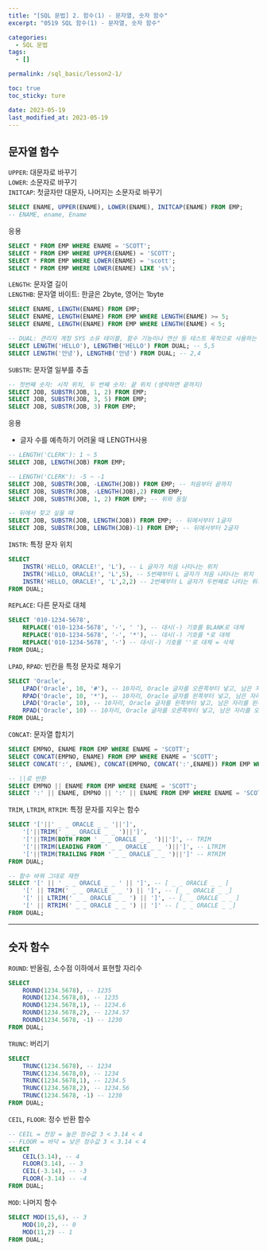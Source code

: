 ```yaml
---
title: "[SQL 문법] 2. 함수(1) - 문자열, 숫자 함수"
excerpt: "0519 SQL 함수(1) - 문자열, 숫자 함수"

categories:
  - SQL 문법
tags:
  - []

permalink: /sql_basic/lesson2-1/

toc: true
toc_sticky: ture

date: 2023-05-19
last_modified_at: 2023-05-19
---
```


## 문자열 함수

`UPPER`: 대문자로 바꾸기  
`LOWER`: 소문자로 바꾸기  
`INITCAP`: 첫글자만 대문자, 나머지는 소문자로 바꾸기  

```sql
SELECT ENAME, UPPER(ENAME), LOWER(ENAME), INITCAP(ENAME) FROM EMP;
-- ENAME, ename, Ename
```

응용

```sql
SELECT * FROM EMP WHERE ENAME = 'SCOTT';
SELECT * FROM EMP WHERE UPPER(ENAME) = 'SCOTT';
SELECT * FROM EMP WHERE LOWER(ENAME) = 'scott';
SELECT * FROM EMP WHERE LOWER(ENAME) LIKE 's%';
```

`LENGTH`: 문자열 길이  
`LENGTHB`: 문자열 바이트: 한글은 2byte, 영어는 1byte

```sql
SELECT ENAME, LENGTH(ENAME) FROM EMP;
SELECT ENAME, LENGTH(ENAME) FROM EMP WHERE LENGTH(ENAME) >= 5;
SELECT ENAME, LENGTH(ENAME) FROM EMP WHERE LENGTH(ENAME) < 5;
```

```sql
-- DUAL: 관리자 계정 SYS 소유 테이블, 함수 기능이나 연산 등 테스트 목적으로 사용하는 가상 테이블
SELECT LENGTH('HELLO'), LENGTHB('HELLO') FROM DUAL; -- 5,5
SELECT LENGTH('안녕'), LENGTHB('안녕') FROM DUAL; -- 2,4
```

`SUBSTR`: 문자열 일부를 추출  

```sql
-- 첫번째 숫자: 시작 위치, 두 번째 숫자: 끝 위치 (생략하면 끝까지)
SELECT JOB, SUBSTR(JOB, 1, 2) FROM EMP;
SELECT JOB, SUBSTR(JOB, 3, 5) FROM EMP;
SELECT JOB, SUBSTR(JOB, 3) FROM EMP;
```

응용  
* 글자 수를 예측하기 어려울 때 LENGTH사용

```sql
-- LENGTH('CLERK'): 1 ~ 5 
SELECT JOB, LENGTH(JOB) FROM EMP;

-- LENGTH('CLERK'): -5 ~ -1
SELECT JOB, SUBSTR(JOB, -LENGTH(JOB)) FROM EMP; -- 처음부터 끝까지
SELECT JOB, SUBSTR(JOB, -LENGTH(JOB),2) FROM EMP;
SELECT JOB, SUBSTR(JOB, 1, 2) FROM EMP; -- 위와 동일

-- 뒤에서 찾고 싶을 때
SELECT JOB, SUBSTR(JOB, LENGTH(JOB)) FROM EMP; -- 뒤에서부터 1글자
SELECT JOB, SUBSTR(JOB, LENGTH(JOB)-1) FROM EMP; -- 뒤에서부터 2글자
```

`INSTR`: 특정 문자 위치

```sql
SELECT 
    INSTR('HELLO, ORACLE!', 'L'), -- L 글자가 처음 나타나는 위치
    INSTR('HELLO, ORACLE!', 'L',5), -- 5번째부터 L 글자가 처음 나타나는 위치
    INSTR('HELLO, ORACLE!', 'L',2,2) -- 2번째부터 L 글자가 두번째로 나타는 위치
FROM DUAL;
```

`REPLACE`: 다른 문자로 대체

```sql
SELECT '010-1234-5678',
    REPLACE('010-1234-5678', '-', ' '), -- 대시(-) 기호를 BLANK로 대체
    REPLACE('010-1234-5678', '-', '*'), -- 대시(-) 기호를 *로 대체
    REPLACE('010-1234-5678', '-') -- 대시(-) 기호를 ''로 대체 = 삭제
FROM DUAL;
```

`LPAD`, `RPAD`: 빈칸을 특정 문자로 채우기

```sql
SELECT 'Oracle',
    LPAD('Oracle', 10, '#'), -- 10자리, Oracle 글자를 오른쪽부터 넣고, 남은 자리를 왼쪽에서 # 채움
    RPAD('Oracle', 10, '*'), -- 10자리, Oracle 글자를 왼쪽부터 넣고, 남은 자리를 오른에서 * 채움
    LPAD('Oracle', 10), -- 10자리, Oracle 글자를 왼쪽부터 넣고, 남은 자리를 왼쪽에서 BLANK 채움
    RPAD('Oracle', 10) -- 10자리, Oracle 글자를 오른쪽부터 넣고, 남은 자리를 오른쪽에서 BLANK 채움
FROM DUAL;
```

`CONCAT`: 문자열 합치기

```sql
SELECT EMPNO, ENAME FROM EMP WHERE ENAME = 'SCOTT';
SELECT CONCAT(EMPNO, ENAME) FROM EMP WHERE ENAME = 'SCOTT';
SELECT CONCAT(':', ENAME), CONCAT(EMPNO, CONCAT(':',ENAME)) FROM EMP WHERE ENAME = 'SCOTT';

-- ||로 반환
SELECT EMPNO || ENAME FROM EMP WHERE ENAME = 'SCOTT';
SELECT ':' || ENAME, EMPNO || ':' || ENAME FROM EMP WHERE ENAME = 'SCOTT';
```

`TRIM`, `LTRIM`, `RTRIM`: 특정 문자를 지우는 함수

```sql
SELECT '['||' _ _ ORACLE _ _ '||']',
    '['||TRIM(' _ _ ORACLE _ _ ')||']',
    '['||TRIM(BOTH FROM ' _ _ ORACLE _ _ ')||']', -- TRIM
    '['||TRIM(LEADING FROM ' _ _ ORACLE _ _ ')||']', -- LTRIM
    '['||TRIM(TRAILING FROM ' _ _ ORACLE _ _ ')||']' -- RTRIM
FROM DUAL;

-- 함수 바꿔 그대로 재현
SELECT '[' || ' _ _ ORACLE _ _ ' || ']', -- [ _ _ ORACLE _ _ ]
    '[' || TRIM(' _ _ ORACLE _ _ ') || ']', -- [_ _ ORACLE _ _]
    '[' || LTRIM(' _ _ ORACLE _ _ ') || ']', -- [_ _ ORACLE _ _ ]
    '[' || RTRIM(' _ _ ORACLE _ _ ') || ']' -- [ _ _ ORACLE _ _]
FROM DUAL;
```

***

## 숫자 함수

`ROUND`: 반올림, 소수점 이하에서 표현할 자리수

```sql
SELECT 
    ROUND(1234.5678), -- 1235
    ROUND(1234.5678,0), -- 1235
    ROUND(1234.5678,1), -- 1234.6
    ROUND(1234.5678,2), -- 1234.57
    ROUND(1234.5678, -1) -- 1230
FROM DUAL;
```

`TRUNC`: 버리기

```sql
SELECT 
    TRUNC(1234.5678), -- 1234
    TRUNC(1234.5678,0), -- 1234
    TRUNC(1234.5678,1), -- 1234.5
    TRUNC(1234.5678,2), -- 1234.56
    TRUNC(1234.5678, -1) -- 1230
FROM DUAL;
```

`CEIL`, `FLOOR`: 정수 반환 함수

```sql
-- CEIL = 천장 = 높은 정수값 3 < 3.14 < 4
-- FLOOR = 바닥 = 낮은 정수값 3 < 3.14 < 4
SELECT 
    CEIL(3.14), -- 4
    FLOOR(3.14), -- 3
    CEIL(-3.14), -- -3
    FLOOR(-3.14) -- -4
FROM DUAL;
```

`MOD`: 나머지 함수

```sql
SELECT MOD(15,6), -- 3
    MOD(10,2), -- 0
    MOD(11,2) -- 1
FROM DUAL;
```


